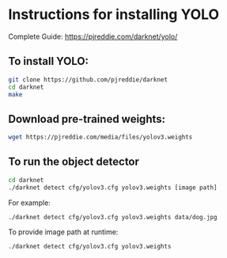 # Instructions for installing YOLO

Complete Guide: https://pjreddie.com/darknet/yolo/

## To install YOLO:

```bash
git clone https://github.com/pjreddie/darknet
cd darknet
make
```

## Download pre-trained weights:

```bash
wget https://pjreddie.com/media/files/yolov3.weights
```

## To run the object detector

```bash
cd darknet
./darknet detect cfg/yolov3.cfg yolov3.weights [image path]
```

For example: 

```
./darknet detect cfg/yolov3.cfg yolov3.weights data/dog.jpg
```

To provide image path at runtime: 

```
./darknet detect cfg/yolov3.cfg yolov3.weights
```

